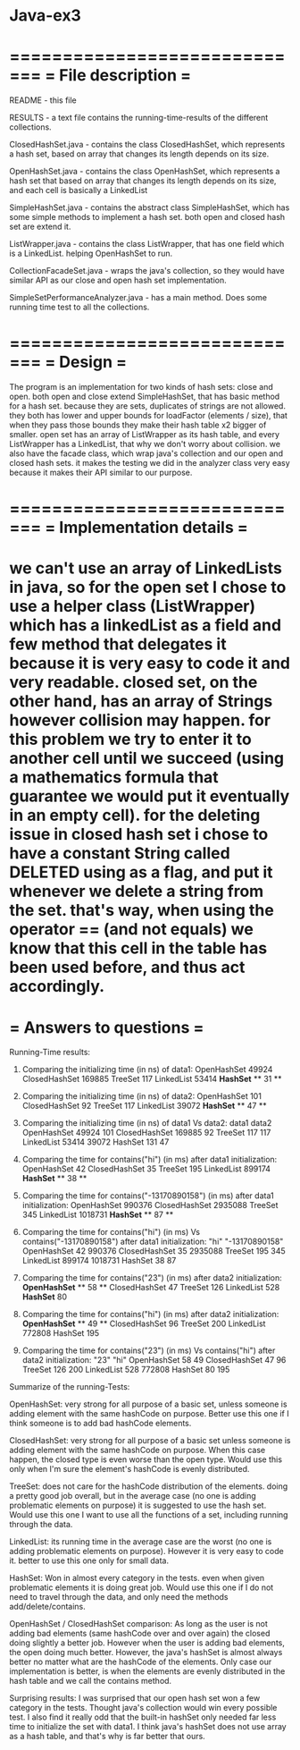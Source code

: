 # Java-ex3


=============================
=      File description     =
=============================
README - this file

RESULTS - a text file contains the running-time-results of the different collections.

ClosedHashSet.java - contains the class ClosedHashSet, which represents a hash set, based on array that
                     changes its length depends on its size.

OpenHashSet.java - contains the class OpenHashSet, which represents a hash set that based on array that
                   changes its length depends on its size, and each cell is basically a LinkedList

SimpleHashSet.java - contains the abstract class SimpleHashSet, which has some simple methods to implement
                     a hash set. both open and closed hash set are extend it.

ListWrapper.java - contains the class ListWrapper, that has one field which is a LinkedList. helping
                   OpenHashSet to run.

CollectionFacadeSet.java - wraps the java's collection, so they would have similar API as our close and
                           open hash set implementation.

SimpleSetPerformanceAnalyzer.java - has a main method. Does some running time test to all the collections.


=============================
=          Design           =
=============================
The program is an implementation for two kinds of hash sets: close and open. both open and close extend
SimpleHashSet, that has basic method for a hash set. because they are sets, duplicates of strings are not
allowed. they both has lower and upper bounds for loadFactor (elements / size), that when they pass those
bounds they make their hash table x2 bigger of smaller. open set has an array of ListWrapper as its hash
table, and every ListWrapper has a LinkedList, that why we don't worry about collision. we also have the
facade class, which wrap java's collection and our open and closed hash sets. it makes the testing we did
in the analyzer class very easy because it makes their API similar to our purpose.

=============================
=  Implementation details   =
=============================
we can't use an array of LinkedLists in java, so for the open set I chose to use a helper class (ListWrapper)
which has a linkedList as a field and few method that delegates it because it is very easy to code it and
very readable. closed set, on the other hand, has an array of Strings however collision may
happen. for this problem we try to enter it to another cell until we succeed (using a mathematics formula that
guarantee we would put it eventually in an empty cell). for the deleting issue in closed hash set i chose
to have a constant String called DELETED using as a flag, and put it whenever we delete a string from the
set. that's way, when using the operator == (and not equals) we know that this cell in the table has been
used before, and thus act accordingly.
=============================
=    Answers to questions   =
=============================
Running-Time results:

1. Comparing the initializing time (in ns) of data1:
OpenHashSet      49924
ClosedHashSet    169885
TreeSet          117
LinkedList       53414
**HashSet**      ** 31 **

2. Comparing the initializing time (in ns) of data2:
OpenHashSet      101
ClosedHashSet    92
TreeSet          117
LinkedList       39072
**HashSet**      ** 47 **

3. Comparing the initializing time (in ns) of data1 Vs data2:
                 data1      data2
OpenHashSet      49924      101
ClosedHashSet    169885     92
TreeSet          117        117
LinkedList       53414      39072
HashSet          131        47

4. Comparing the time for contains("hi") (in ms) after data1 initialization:
OpenHashSet      42
ClosedHashSet    35
TreeSet          195
LinkedList       899174
**HashSet**      ** 38 **

5. Comparing the time for contains("-13170890158") (in ms) after data1 initialization:
OpenHashSet      990376
ClosedHashSet    2935088
TreeSet          345
LinkedList       1018731
**HashSet**      ** 87 **

6. Comparing the time for contains("hi") (in ms) Vs contains("-13170890158") after data1 initialization:
                 "hi"       "-13170890158"
OpenHashSet      42         990376
ClosedHashSet    35         2935088
TreeSet          195        345
LinkedList       899174     1018731
HashSet          38         87

7. Comparing the time for contains("23") (in ms) after data2 initialization:
**OpenHashSet**  ** 58 **
ClosedHashSet    47
TreeSet          126
LinkedList       528
**HashSet**      80

8. Comparing the time for contains("hi") (in ms) after data2 initialization:
**OpenHashSet**  ** 49 **
ClosedHashSet    96
TreeSet          200
LinkedList       772808
HashSet          195

9. Comparing the time for contains("23") (in ms) Vs contains("hi") after data2 initialization:
                 "23"       "hi"
OpenHashSet      58         49
ClosedHashSet    47         96
TreeSet          126        200
LinkedList       528        772808
HashSet          80         195

Summarize of the running-Tests:

OpenHashSet: very strong for all purpose of a basic set, unless someone is adding element with the same
             hashCode on purpose. Better use this one if I think someone is to add bad hashCode elements.

ClosedHashSet: very strong for all purpose of a basic set unless someone is adding element with the same
               hashCode on purpose. When this case happen, the closed type is even worse than the open type.
               Would use this only when I'm sure the element's hashCode is evenly distributed.

TreeSet: does not care for the hashCode distribution of the elements. doing a pretty good job overall, but in
         the average case (no one is adding problematic elements on purpose) it is suggested to use the
         hash set. Would use this one I want to use all the functions of a set, including running through
         the data.

LinkedList: its running time in the average case are the worst (no one is adding problematic elements on
            purpose). However it is very easy to code it. better to use this one only for small data.

HashSet: Won in almost every category in the tests. even when given problematic elements it is doing great
         job. Would use this one if I do not need to travel through the data, and only need the methods
         add/delete/contains.


OpenHashSet / ClosedHashSet comparison:
As long as the user is not adding bad elements (same hashCode over and over again) the closed doing slightly a
better job. However when the user is adding bad elements, the open doing much better.
However, the java's hashSet is almost always better no matter what are the hashCode of the elements.
Only case our implementation is better, is when the elements are evenly distributed in the hash table and
we call the contains method.

Surprising results:
I was surprised that our open hash set won a few category in the tests. Thought java's collection would win
every possible test.
I also find it really odd that the built-in hashSet only needed far less time to initialize the set with
data1. I think java's hashSet does not use array as a hash table, and that's why is far better that ours.
